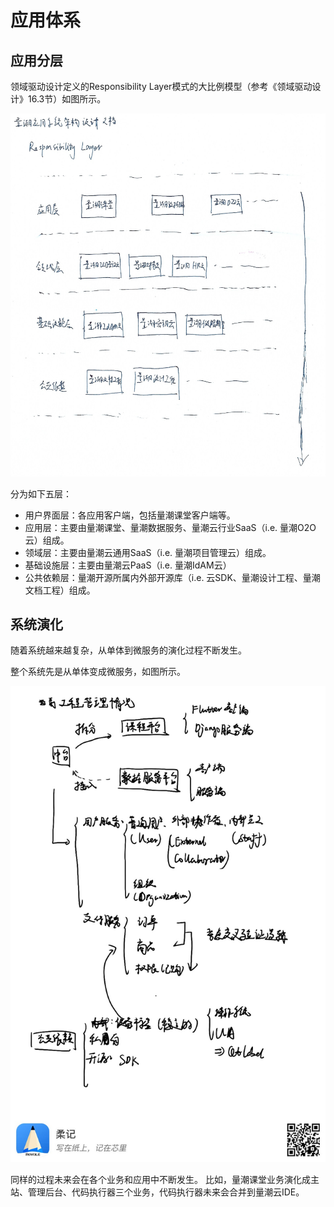 # 应用体系

## 应用分层

领域驱动设计定义的Responsibility Layer模式的大比例模型（参考《领域驱动设计》16.3节）如图所示。

![Responsibility Layer for QtApps](images/qtapps_responsibility_layer.png)

分为如下五层：

- 用户界面层：各应用客户端，包括量潮课堂客户端等。
- 应用层：主要由量潮课堂、量潮数据服务、量潮云行业SaaS（i.e. 量潮O2O云）组成。
- 领域层：主要由量潮云通用SaaS（i.e. 量潮项目管理云）组成。
- 基础设施层：主要由量潮云PaaS（i.e. 量潮IdAM云）
- 公共依赖层：量潮开源所属内外部开源库（i.e. 云SDK、量潮设计工程、量潮文档工程）组成。

## 系统演化

随着系统越来越复杂，从单体到微服务的演化过程不断发生。

整个系统先是从单体变成微服务，如图所示。

![Spliting QtApps](images/spliting_qtapps.jpg)

同样的过程未来会在各个业务和应用中不断发生。
比如，量潮课堂业务演化成主站、管理后台、代码执行器三个业务，代码执行器未来会合并到量潮云IDE。
